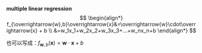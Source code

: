 **multiple linear regression**
$$
\begin{align*}
f_{\overrightarrow{w},b}\overrightarrow{x}&=\overrightarrow{w}\cdot\overrightarrow{x} + b
\\
&=w_1x_1+w_2x_2+w_3x_3+...+w_nx_n+b
\end{align*}
$$

也可以写成：$f_{\mathbf{w},b}(\mathbf{x}) = \mathbf{w} \cdot \mathbf{x}+b$